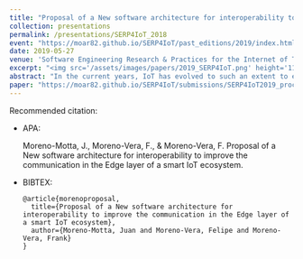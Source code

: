 ```yaml
---
title: "Proposal of a New software architecture for interoperability to improve the communication in the Edge layer of a smart IoT ecosystem"
collection: presentations
permalink: /presentations/SERP4IoT_2018
event: "https://moar82.github.io/SERP4IoT/past_editions/2019/index.html"
date: 2019-05-27
venue: 'Software Engineering Research & Practices for the Internet of Things (SERP4IoT), Montreal - Canada'
excerpt: "<img src='/assets/images/papers/2019_SERP4IoT.png' height='1120' width='520'>"
abstract: "In the current years, IoT has evolved to such an extent to extend to all corners of each place through devices, which connected to a network, either local or internet itself, generate information to be processed with a specific purpose, to this level there is a problem called interoperability of devices where not only is the compatibility of adding or removing devices to an ecosystem and there is compatibility, it is also expected that the information generated is standardized and optimized to transmit. This paper presents a new software architecture pattern for interoperability between devices that generate heterogeneous information in the edge layer of an IoT ecosystem."
paper: "https://moar82.github.io/SERP4IoT/submissions/SERP4IoT2019_proceedings.pdf"
---
```


Recommended citation:

* APA:

  Moreno-Motta, J., Moreno-Vera, F., & Moreno-Vera, F. Proposal of a New software architecture for interoperability to improve the communication in the Edge layer of a smart IoT ecosystem.

* BIBTEX:

      @article{morenoproposal,
        title={Proposal of a New software architecture for interoperability to improve the communication in the Edge layer of a smart IoT ecosystem},
        author={Moreno-Motta, Juan and Moreno-Vera, Felipe and Moreno-Vera, Frank}
      }
